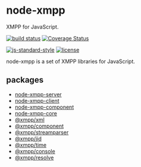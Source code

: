 # node-xmpp

XMPP for JavaScript.

[![build status](https://img.shields.io/travis/node-xmpp/node-xmpp/master.svg?maxAge=2592000&style=flat-square)](https://travis-ci.org/node-xmpp/node-xmpp/branches)
[![Coverage Status](https://img.shields.io/coveralls/node-xmpp/node-xmpp.svg?maxAge=2592000&style=flat-square)](https://coveralls.io/r/node-xmpp/node-xmpp)

[![js-standard-style](https://img.shields.io/badge/code%20style-standard-brightgreen.svg?maxAge=2592000&style=flat-square)](http://standardjs.com/)
[![license](https://img.shields.io/github/license/node-xmpp/node-xmpp.svg?maxAge=2592000&style=flat-square)](https://raw.githubusercontent.com/node-xmpp/node-xmpp/master/LICENSE)

node-xmpp is a set of XMPP libraries for JavaScript.

## packages

- [node-xmpp-server](https://github.com/node-xmpp/node-xmpp/tree/master/packages/node-xmpp-server)
- [node-xmpp-client](https://github.com/node-xmpp/node-xmpp/tree/master/packages/node-xmpp-client)
- [node-xmpp-component](https://github.com/node-xmpp/node-xmpp/tree/master/packages/node-xmpp-component)
- [node-xmpp-core](https://github.com/node-xmpp/node-xmpp/tree/master/packages/node-xmpp-core)
- [@xmpp/xml](https://github.com/node-xmpp/node-xmpp/tree/master/packages/xml)
- [@xmpp/component](https://github.com/node-xmpp/node-xmpp/tree/master/packages/component)
- [@xmpp/streamparser](https://github.com/node-xmpp/node-xmpp/tree/master/packages/streamparser)
- [@xmpp/jid](https://github.com/node-xmpp/node-xmpp/tree/master/packages/jid)
- [@xmpp/time](https://github.com/node-xmpp/node-xmpp/tree/master/packages/time)
- [@xmpp/console](https://github.com/node-xmpp/node-xmpp/tree/master/packages/console)
- [@xmpp/resolve](https://github.com/node-xmpp/node-xmpp/tree/master/packages/resolve)
